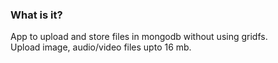 ### What is it?
App to upload and store files in mongodb without using gridfs.  
Upload image, audio/video files upto 16 mb.

